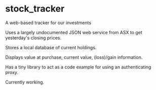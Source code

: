 # stock_tracker
A web-based tracker for our investments

Uses a largely undocumented JSON web service from ASX to get
yesterday's closing prices.

Stores a local database of current holdings.

Displays value at purchase, current value, (loss)/gain information.

Has a tiny library to act as a code example for using an
authenticating proxy.

Currently working.

